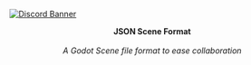 [![Discord Banner](https://discordapp.com/api/guilds/1067685170397855754/widget.png?style=banner2)](https://discord.gg/SWg6vgcw3F)

<p align="center">
<b>JSON Scene Format</b> <br/><br/>
<i>A Godot Scene file format to ease collaboration</i>
</p>
